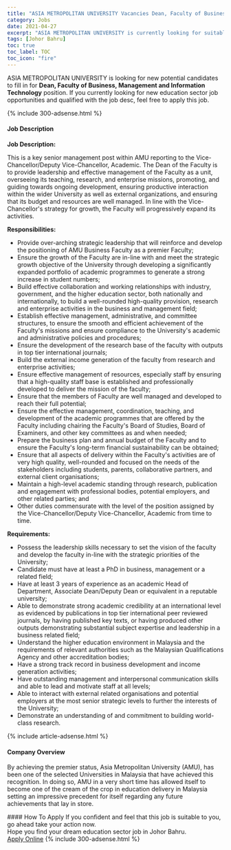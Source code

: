 ```yaml
---
title: "ASIA METROPOLITAN UNIVERSITY Vacancies Dean, Faculty of Business, Management and Information Technology" 
category: Jobs 
date: 2021-04-27 
excerpt: "ASIA METROPOLITAN UNIVERSITY is currently looking for suitable person to fill in the Dean, Faculty of Business, Management and Information Technology which positioned at Johor Bahru" 
tags: [Johor Bahru] 
toc: true 
toc_label: TOC 
toc_icon: "fire" 
--- 
```


<p>ASIA METROPOLITAN UNIVERSITY is looking for new potential candidates to fill in for <b>Dean, Faculty of Business, Management and Information Technology</b> position. If you currently looking for new education sector job opportunities and qualified with the job desc, feel free to apply this job.
</p>{% include 300-adsense.html %} 
<div><div><h4>Job Description</h4></div><div><div><span><div><p><strong>Job Description:</strong></p><p><span>This is a key senior management post within AMU reporting to the Vice-Chancellor/Deputy Vice-Chancellor, Academic. The Dean of the Faculty is to provide leadership and effective management of the Faculty as a unit, overseeing its teaching, research, and enterprise missions, promoting, and guiding towards ongoing development, ensuring productive interaction within the wider University as well as external organizations, and ensuring that its budget and resources are well managed. In line with the Vice-Chancellor's strategy for growth, the Faculty will progressively expand its activities.</span></p><p><span></span><strong>Responsibilities:</strong></p><ul><li><span>Provide over-arching strategic leadership that will reinforce and develop the positioning of AMU Business Faculty as a premier Faculty;</span></li><li><span>Ensure the growth of the Faculty are in-line with and meet the strategic growth objective of the University through developing a significantly expanded portfolio of academic programmes to generate a strong increase in student numbers;</span></li><li><span>Build effective collaboration and working relationships with industry, government, and the higher education sector, both nationally and internationally, to build a well-rounded high-quality provision, research and enterprise activities in the business and management field;</span></li><li><span>Establish effective management, administrative, and committee structures, to ensure the smooth and efficient achievement of the Faculty's missions and ensure compliance to the University's academic and administrative policies and procedures;</span></li><li><span>Ensure the development of the research base of the faculty with outputs in top tier international journals;</span></li><li><span>Build the external income generation of the faculty from research and enterprise activities;</span></li><li><span>Ensure effective management of resources, especially staff by ensuring that a high-quality staff base is established and professionally developed to deliver the mission of the faculty;</span></li><li><span>Ensure that the members of Faculty are well managed and developed to reach their full potential;</span></li><li><span>Ensure the effective management, coordination, teaching, and development of the academic programmes that are offered by the Faculty including chairing the Faculty's Board of Studies, Board of Examiners, and other key committees as and when needed;</span></li><li><span>Prepare the business plan and annual budget of the Faculty and to ensure the Faculty's long-term financial sustainability can be obtained;</span></li><li><span>Ensure that all aspects of delivery within the Faculty's activities are of very high quality, well-rounded and focused on the needs of the stakeholders including students, parents, collaborative partners, and external client organisations;</span></li><li><span>Maintain a high-level academic standing through research, publication and engagement with professional bodies, potential employers, and other related parties; and</span></li><li><span>Other duties commensurate with the level of the position assigned by the Vice-Chancellor/Deputy Vice-Chancellor, Academic from time to time.</span></li></ul><p><strong>Requirements:</strong></p><ul><li><span>Possess the leadership skills necessary to set the vision of the faculty and develop the faculty in-line with the strategic priorities of the University;</span></li><li><span>Candidate must have at least a PhD in business, management or a related field;</span></li><li><span>Have at least 3 years of experience as an academic Head of Department, Associate Dean/Deputy Dean or equivalent in a reputable university;</span></li><li><span>Able to demonstrate strong academic credibility at an international level as evidenced by publications in top tier international peer reviewed journals, by having published key texts, or having produced other outputs demonstrating substantial subject expertise and leadership in a business related field;</span></li><li><span>Understand the higher education environment in Malaysia and the requirements of relevant authorities such as the Malaysian Qualifications Agency and other accreditation bodies;</span></li><li><span>Have a strong track record in business development and income generation activities;</span></li><li><span>Have outstanding management and interpersonal communication skills and able to lead and motivate staff at all levels;</span></li><li><span>Able to interact with external related organisations and potential employers at the most senior strategic levels to further the interests of the University;</span></li><li><span>Demonstrate an understanding of and commitment to building world-class research.</span></li></ul></div></span></div></div></div> 
{% include article-adsense.html %} 
<div><div><h4>Company Overview</h4></div><div><div><span><div><p>By achieving the premier status, Asia Metropolitan University (AMU), has been one of the selected Universities in Malaysia that have achieved this recognition. In doing so, AMU in a very short time has allowed itself to become one of the cream of the crop in education delivery in Malaysia setting an impressive precedent for itself regarding any future achievements that lay in store.</p></div></span></div></div></div> 
#### How To Apply 
If you confident and feel that this job is suitable to you, go ahead take your action now. <br/> 
Hope you find your dream education sector job in Johor Bahru. <br/> 
<a href="https://www.jobstreet.com.my/en/job/dean-faculty-of-business-management-and-information-technology-4550453?jobId=jobstreet-my-job-4550453" class="btn btn--info" target="_blank" rel="nofollow noopenner">Apply Online</a> 
{% include 300-adsense.html %} 